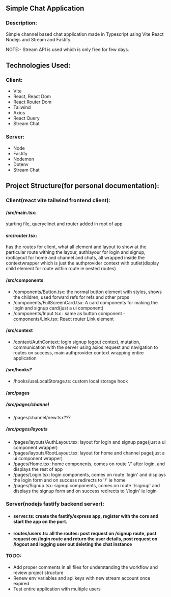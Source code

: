 ## Simple Chat Application

### Description:

Simple channel based chat application made in Typescript using Vite React Nodejs and Stream and Fastify.

NOTE:- Stream API is used which is only free for few days.

## Technologies Used:

### Client:

- Vite
- React, React Dom
- React Router Dom
- Tailwind
- Axios
- React Query
- Stream Chat

### Server:

- Node
- Fastify
- Nodemon
- Dotenv
- Stream Chat

## Project Structure(for personal documentation):

### Client(react vite tailwind frontend client):

#### /src/main.tsx:

starting file, queryclinet and router added in root of app

#### src/router.tsx:

has the routes for client, what all element and layout to show at the particular route withing the layour, authlayour for login and signup, rootlayout for home and channel and chats, all wrapped inside the contextwrapper which is just the authprovider context with outlet(display child element for route within route ie nested routes)

#### /src/components

- /components/Button.tsx: the normal button element with styles, shows the children, used forward refs for refs and other props
- /components/FullScreenCard.tsx: A card components for making the login and signup card(just a ui component)
- /components/Input.tsx : same as button component
  -components/Link.tsx: React router Link element

#### /src/context

- /context/AuthContext: login signup logout context, mutation, communication with the server using axios request and navigation to routes on success, main authprovider context wrapping entire application

#### /src/hooks?

- /hooks/useLocalStorage.ts: custom local storage hook

#### /src/pages

##### /src/pages/channel

- /pages/channel/new.tsx???

##### /src/pages/layouts

- /pages/layouts/AuthLayout.tsx: layout for login and signup page(just a ui component wrapper)
- /pages/layouts/RootLayout.tsx: layout for home and channel page(just a ui component wrapper)
- /pages/Home.tsx: home components, comes on route '/' after login, and displays the rest of app
- /pages/Login.tsx: login components, comes on route 'login' and displays the login form and on success redirects to '/' ie home
- /pages/Signup.tsx: signup components, comes on route '/signup' and displays the signup form and on success redirects to '/login' ie login

### Server(nodejs fastify backend server):

- #### server.ts: create the fastify/express app, register with the cors and start the app on the port.
- #### routes/users.ts: all the routes: post request on /signup route, post request on /login route and return the user details, post request on /logout and logging user out deleting the chat instance

#### TO DO:

- Add proper comments in all files for understanding the workflow and review project structure
- Renew env variables and api keys with new stream account once expired
- Test entire application with multiple users
